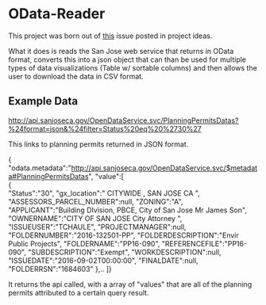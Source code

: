 # OData-Reader
This project was born out of [this](https://github.com/codeforsanjose/Project-Ideas/issues/86) issue posted in project ideas.

What it does is reads the San Jose web service that returns in OData format, converts this into a json object that can than be used for multiple types of data visualizations (Table w/ sortable columns) and then allows the user to download the data in CSV format.

## Example Data

http://api.sanjoseca.gov/OpenDataService.svc/PlanningPermitsDatas?%24format=json&%24filter=Status%20eq%20%2730%27

This links to planning permits returned in JSON format. 

   { "odata.metadata":"http://api.sanjoseca.gov/OpenDataService.svc/$metadata#PlanningPermitsDatas",
   "value":[  
      {  
         "Status":"30",
         "gx_location":"  CITYWIDE   , SAN JOSE CA ",
         "ASSESSORS_PARCEL_NUMBER":null,
         "ZONING":"A",
         "APPLICANT":"Building DIvision, PBCE, City of San Jose Mr James Son",
         "OWNERNAME":"CITY OF SAN JOSE  City Attorney ",
         "ISSUEUSER":"TCHAULE",
         "PROJECTMANAGER":null,
         "FOLDERNUMBER":"2016-132501-PP",
         "FOLDERDESCRIPTION":"Envir Public Projects",
         "FOLDERNAME":"PP16-090",
         "REFERENCEFILE":"PP16-090",
         "SUBDESCRIPTION":"Exempt",
         "WORKDESCRIPTION":null,
         "ISSUEDATE":"2016-09-02T00:00:00",
         "FINALDATE":null,
         "FOLDERRSN":"1684603"
      },.. ]}
      
It returns the api called, with a array of "values" that are all of the planning permits attributed to a certain query result.       
